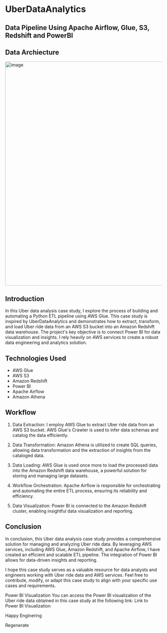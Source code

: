 # UberDataAnalytics


## Data Pipeline Using Apache Airflow, Glue, S3, Redshift and PowerBI


## Data Archiecture 

<img width="718" alt="image" src="https://github.com/salmah52/UberDataAnalytics/assets/44398948/88879e63-bc4e-4843-bcef-641ef84dfb49">


## Introduction

In this Uber data analysis case study, I explore the process of building and automating a Python ETL pipeline using AWS Glue. This case study is inspired by UberDataAnalytics and demonstrates how to extract, transform, and load Uber ride data from an AWS S3 bucket into an Amazon Redshift data warehouse. The project's key objective is to connect Power BI for data visualization and insights. I rely heavily on AWS services to create a robust data engineering and analytics solution.

## Technologies Used
- AWS Glue
- AWS S3
- Amazon Redshift
- Power BI
- Apache Airflow
- Amazon Athena

  
## Workflow
1. Data Extraction: I employ AWS Glue to extract Uber ride data from an AWS S3 bucket. AWS Glue's Crawler is used to infer data schemas and catalog the data efficiently.

2. Data Transformation: Amazon Athena is utilized to create SQL queries, allowing data transformation and the extraction of insights from the cataloged data.

3. Data Loading: AWS Glue is used once more to load the processed data into the Amazon Redshift data warehouse, a powerful solution for storing and managing large datasets.

4. Workflow Orchestration: Apache Airflow is responsible for orchestrating and automating the entire ETL process, ensuring its reliability and efficiency.

5. Data Visualization: Power BI is connected to the Amazon Redshift cluster, enabling insightful data visualization and reporting.



## Conclusion
In conclusion, this Uber data analysis case study provides a comprehensive solution for managing and analyzing Uber ride data. By leveraging AWS services, including AWS Glue, Amazon Redshift, and Apache Airflow, I have created an efficient and scalable ETL pipeline. The integration of Power BI allows for data-driven insights and reporting.

I hope this case study serves as a valuable resource for data analysts and engineers working with Uber ride data and AWS services. Feel free to contribute, modify, or adapt this case study to align with your specific use cases and requirements.

Power BI Visualization
You can access the Power BI visualization of the Uber ride data obtained in this case study at the following link: Link to Power BI Visualization


Happy Enginering 







Regenerate


